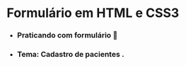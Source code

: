 #  Formulário em HTML e CSS3

* ### Praticando com formulário :pencil:

* ### Tema: Cadastro de pacientes .

  

  

  